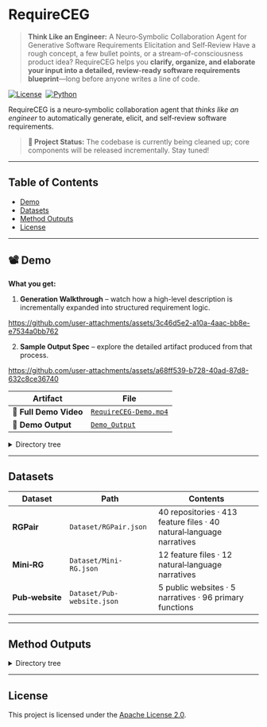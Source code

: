 # RequireCEG

> **Think Like an Engineer:** A Neuro‑Symbolic Collaboration Agent for Generative Software Requirements Elicitation and Self‑Review
> Have a rough concept, a few bullet points, or a stream-of-consciousness product idea? RequireCEG helps you **clarify, organize, and elaborate your input into a detailed, review-ready software requirements blueprint**—long before anyone writes a line of code.

[![License](https://img.shields.io/badge/License-Apache_2.0-blue.svg)](LICENSE)  [![Python](https://img.shields.io/badge/Python-3.10%2B-blue.svg)](https://www.python.org)

RequireCEG is a neuro‑symbolic collaboration agent that *thinks like an engineer* to automatically generate, elicit, and self‑review software requirements.

> **🚧 Project Status:** The codebase is currently being cleaned up; core components will be released incrementally. Stay tuned!

---

## Table of Contents

* [Demo](#demo)
* [Datasets](#datasets)
* [Method Outputs](#method-outputs)
* [License](#license)

---

## 📽️ Demo
**What you get:**
1. **Generation Walkthrough** – watch how a high-level description is incrementally expanded into structured requirement logic.


https://github.com/user-attachments/assets/3c46d5e2-a10a-4aac-bb8e-e7534a0bb762


2. **Sample Output Spec** – explore the detailed artifact produced from that process.


https://github.com/user-attachments/assets/a68ff539-b728-40ad-87d8-632c8ce36740



| Artifact           | File                                           |
| ------------------ | ---------------------------------------------- |
| 🎥 **Full Demo Video**  | [`RequireCEG-Demo.mp4`](./RequireCEG-Demo.mp4) |
| 📄 **Demo Output** | [`Demo_Output`](./Demo_Output)                 |

<details>
<summary>Directory tree</summary>

```text
.
├── RequireCEG-Demo.mp4
└── Demo_Output/
    └── ...
```

</details>

---

## Datasets

| Dataset         | Path                       | Contents                                                             |
| --------------- | -------------------------- | -------------------------------------------------------------------- |
| **RGPair**      | `Dataset/RGPair.json`      | 40 repositories · 413 feature files · 40 natural‑language narratives |
| **Mini‑RG**     | `Dataset/Mini-RG.json`     | 12 feature files · 12 natural‑language narratives                    |
| **Pub‑website** | `Dataset/Pub-website.json` | 5 public websites · 5 narratives · 96 primary functions              |

---

## Method Outputs

<details>
<summary>Directory tree</summary>

```text
Methods Output/
├── AgileGen_Outputs/
│   ├── RGPair/
│   └── Mini-RG/
├── CoT_Outputs/
│   ├── RGPair/
│   └── Mini-RG/
├── Gemini-2.5-pro_Outputs/
│   ├── RGPair/
│   └── Mini-RG/
├── MetaGPT_Outputs/
│   ├── RGPair/
│   └── Mini-RG/
├── o3-mini_Outputs/
│   ├── RGPair/
│   └── MiniRG/
├── RequireLite_Outputs/
│   ├── RGPair/
│   └── Mini-RG/
└── RequireCEG_Outputs/
    ├── RGPair/
    └── Mini-RG/
```

</details>

---

## License

This project is licensed under the [Apache License 2.0](LICENSE).
